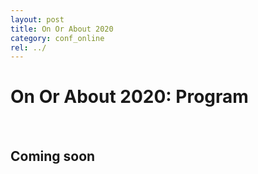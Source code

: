 ```yaml
---
layout: post
title: On Or About 2020
category: conf_online
rel: ../
---
```


# On Or About 2020: Program

<br>

## Coming soon

<!--
<iframe style="width: 100%; height: 100%;" src=""></iframe>
-->
